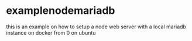 # examplenodemariadb
this is an example on how to setup a node web server with a local mariadb instance on docker from 0 on ubuntu

